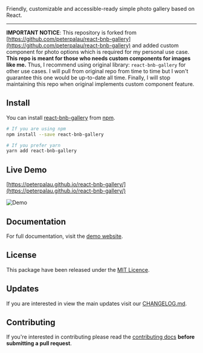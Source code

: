 <p>
  Friendly, customizable and accessible-ready simple photo gallery based on React.
</p>


------

**IMPORTANT NOTICE**: This repository is forked from [https://github.com/peterpalau/react-bnb-gallery](https://github.com/peterpalau/react-bnb-gallery) and added custom component for photo options which is required for my personal use case. 
**This repo is meant for those who needs custom components for images like me.**
Thus, I recommend using original library: `react-bnb-gallery` for other use cases. I will pull from original repo from time to time but I won't guarantee this one would be up-to-date all time. Finally, I will stop maintaining this repo when original implements custom component feature.

## Install

You can install [react-bnb-gallery](https://www.npmjs.com/package/react-bnb-gallery) from [npm](https://www.npmjs.com/).

```bash
# If you are using npm
npm install --save react-bnb-gallery

# If you prefer yarn
yarn add react-bnb-gallery
```

## Live Demo

[https://peterpalau.github.io/react-bnb-gallery/](https://peterpalau.github.io/react-bnb-gallery/)

![Demo](https://raw.githubusercontent.com/peterpalau/react-bnb-gallery/master/react-bnb-demo.png)

## Documentation

For full documentation, visit the [demo website](https://peterpalau.github.io/react-bnb-gallery).

## License

This package have been released under the [MIT Licence](https://raw.githubusercontent.com/peterpalau/react-bnb-gallery/master/LICENSE).

## Updates

If you are interested in view the main updates visit our [CHANGELOG.md](https://github.com/peterpalau/react-bnb-gallery/blob/master/CHANGELOG.md).

## Contributing

If you're interested in contributing please read the [contributing docs](https://github.com/peterpalau/react-bnb-gallery/blob/master/CONTRIBUTING.md) **before submitting a pull request**.
